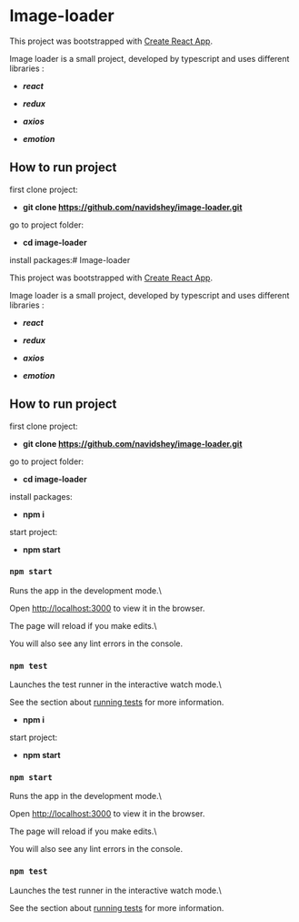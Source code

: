 # Image-loader

This project was bootstrapped with [Create React App](https://github.com/facebook/create-react-app).

Image loader is a small project, developed by typescript and uses different libraries :

- **_react_**

- **_redux_**

- **_axios_**

- **_emotion_**

## How to run project

first clone project:

- **git clone https://github.com/navidshey/image-loader.git**

go to project folder:

- **cd image-loader**

install packages:# Image-loader

This project was bootstrapped with [Create React App](https://github.com/facebook/create-react-app).

Image loader is a small project, developed by typescript and uses different libraries :

- **_react_**

- **_redux_**

- **_axios_**

- **_emotion_**

## How to run project

first clone project:

- **git clone https://github.com/navidshey/image-loader.git**

go to project folder:

- **cd image-loader**

install packages:

- **npm i**

start project:

- **npm start**

### `npm start`

Runs the app in the development mode.\

Open [http://localhost:3000](http://localhost:3000) to view it in the browser.

The page will reload if you make edits.\

You will also see any lint errors in the console.

### `npm test`

Launches the test runner in the interactive watch mode.\

See the section about [running tests](https://facebook.github.io/create-react-app/docs/running-tests) for more information.

- **npm i**

start project:

- **npm start**

### `npm start`

Runs the app in the development mode.\

Open [http://localhost:3000](http://localhost:3000) to view it in the browser.

The page will reload if you make edits.\

You will also see any lint errors in the console.

### `npm test`

Launches the test runner in the interactive watch mode.\

See the section about [running tests](https://facebook.github.io/create-react-app/docs/running-tests) for more information.
